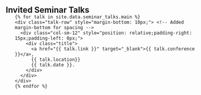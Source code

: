 <h2 id="seminar_talks" style="margin: 2px 0px -15px;">Invited Seminar Talks</h2>


<div class="publications">
  <ol class="bibliography">

    {% for talk in site.data.seminar_talks.main %}
    <div class="talk-row" style="margin-bottom: 10px;"> <!-- Added margin-bottom for spacing -->
      <div class="col-sm-12" style="position: relative;padding-right: 15px;padding-left: 0px;">
        <div class="title">
          <a href="{{ talk.link }}" target="_blank">{{ talk.conference }}</a>, 
          {{ talk.location}} 
          {{ talk.date }}.
        </div>
      </div>
    </div>
    {% endfor %}

  </ol>
</div>

